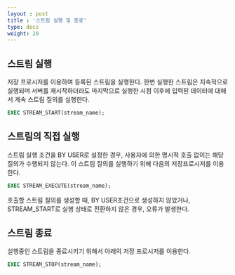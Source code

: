 ```yaml
---
layout : post
title : '스트림 실행 및 종료'
type: docs
weight: 20
---
```


## 스트림 실행

저장 프로시저를 이용하여 등록된 스트림을 실행한다. 한번 실행한 스트림은 지속적으로 실행되며 서버를 재시작하더라도 마지막으로 실행한 시점 이후에 입력된 데이터에 대해서 계속 스트림 질의를 실행한다.

```sql
EXEC STREAM_START(stream_name);
```

## 스트림의 직접 실행

스트림 실행 조건을 BY USER로 설정한 경우, 사용자에 의한 명시적 호출 없이는 해당 질의가 수행되지 않는다. 이 스트림 질의를 실행하기 위해 다음의 저장프로시저를 이용한다.

```sql
EXEC STREAM_EXECUTE(stream_name);
```

호출할 스트림 질의를 생성할 때, BY USER조건으로 생성하지 않았거나, STREAM_START로 실행 상태로 전환하지 않은 경우, 오류가 발생한다.

## 스트림 종료

실행중인 스트림을 종료시키기 위해서 아래의 저장 프로시저를 이용한다.

```sql
EXEC STREAM_STOP(stream_name);
```
